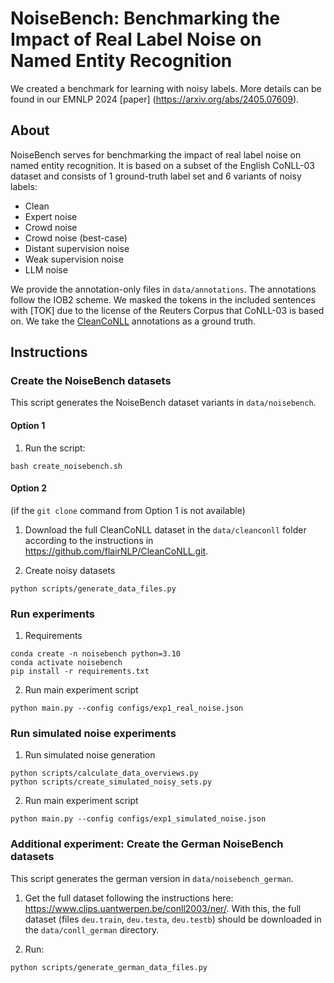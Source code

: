 # NoiseBench: Benchmarking the Impact of Real Label Noise on Named Entity Recognition

We created a benchmark for learning with noisy labels. More details can be found in our EMNLP 2024 [paper] (https://arxiv.org/abs/2405.07609). 

## About

NoiseBench serves for benchmarking the impact of real label noise on named entity recognition. It is based on a subset of the English CoNLL-03 dataset and consists of 1 ground-truth label set and 6 variants of noisy labels:

- Clean
- Expert noise
- Crowd noise
- Crowd noise (best-case)
- Distant supervision noise
- Weak supervision noise
- LLM noise

We provide the annotation-only files in ```data/annotations```. The annotations follow the IOB2 scheme. We masked the tokens in the included sentences with [TOK] due to the license of the Reuters Corpus that CoNLL-03 is based on. We take the [CleanCoNLL](https://aclanthology.org/2023.emnlp-main.533.pdf) annotations as a ground truth. 

## Instructions

### Create the NoiseBench datasets

This script generates the NoiseBench dataset variants in ``data/noisebench``.

#### Option 1

1. Run the script:

``` 
bash create_noisebench.sh
```

#### Option 2 
(if the ```git clone``` command from Option 1 is not available)

1. Download the full CleanCoNLL dataset in the ```data/cleanconll``` folder according to the instructions in https://github.com/flairNLP/CleanCoNLL.git.

2. Create noisy datasets
``` 
python scripts/generate_data_files.py
```

### Run experiments

1. Requirements
```
conda create -n noisebench python=3.10
conda activate noisebench
pip install -r requirements.txt
```

2. Run main experiment script
```
python main.py --config configs/exp1_real_noise.json
```

### Run simulated noise experiments

1. Run simulated noise generation
```
python scripts/calculate_data_overviews.py
python scripts/create_simulated_noisy_sets.py
```

2. Run main experiment script
```
python main.py --config configs/exp1_simulated_noise.json
```


### Additional experiment: Create the German NoiseBench datasets

This script generates the german version in ``data/noisebench_german``.

1. Get the full dataset following the instructions here: https://www.clips.uantwerpen.be/conll2003/ner/. With this, the full dataset (files ```deu.train```, ```deu.testa```, ```deu.testb```) should be downloaded in the ```data/conll_german``` directory.

2. Run:

``` 
python scripts/generate_german_data_files.py
```
